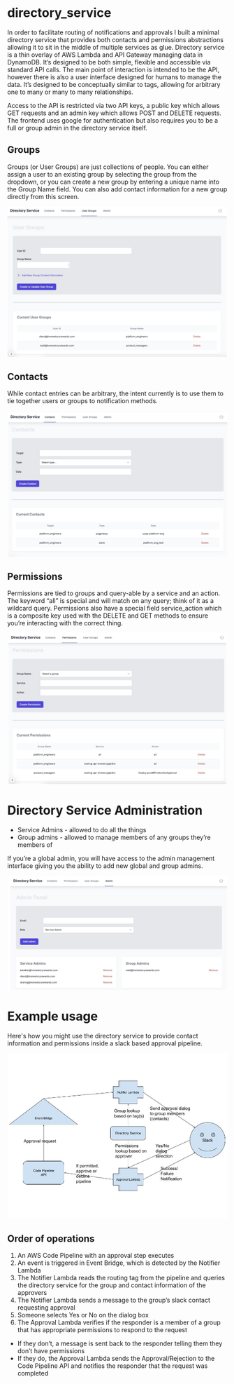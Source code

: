 # directory_service

In order to facilitate routing of notifications and approvals I built a minimal directory service that provides both contacts and permissions abstractions allowing it to sit in the middle of multiple services as glue. Directory service is a thin overlay of AWS Lambda and API Gateway managing data in DynamoDB. It’s designed to be both simple, flexible and accessible via standard API calls. The main point of interaction is intended to be the API, however there is also a user interface designed for humans to manage the data. It’s designed to be conceptually similar to tags, allowing for arbitrary one to many or many to many relationships.

Access to the API is restricted via two API keys, a public key which allows GET requests and an admin key which allows POST and DELETE requests. The frontend uses google for authentication but also requires you to be a full or group admin in the directory service itself.

## Groups

Groups (or User Groups) are just collections of people. You can either assign a user to an existing group by selecting the group from the dropdown, or you can create a new group by entering a unique name into the Group Name field. You can also add contact information for a new group directly from this screen.

![Alt text](img/groups.jpg?raw=true "Groups interface")

## Contacts

While contact entries can be arbitrary, the intent currently is to use them to tie together users or groups to notification methods.

![Alt text](img/contacts.jpg?raw=true "Contacts interface")

## Permissions

Permissions are tied to groups and query-able by a service and an action. The keyword “all” is special and will match on any query; think of it as a wildcard query. Permissions also have a special field service_action which is a composite key used with the DELETE and GET methods to ensure you’re interacting with the correct thing.

![Alt text](img/permissions.jpg?raw=true "Permissions interface")

# Directory Service Administration

- Service Admins - allowed to do all the things
- Group admins - allowed to manage members of any groups they’re members of

If you’re a global admin, you will have access to the admin management interface giving you the ability to add new global and group admins.

![Alt text](img/admin.jpg?raw=true "Admin interface")

# Example usage

Here's how you might use the directory service to provide contact information and permissions inside a slack based approval pipeline.

![Alt text](img/slack_approval_workflow.jpg?raw=true "Slack approval example")

## Order of operations

1) An AWS Code Pipeline with an approval step executes
2) An event is triggered in Event Bridge, which is detected by the Notifier Lambda
3) The Notifier Lambda reads the routing tag from the pipeline and queries the directory service for the group and contact information of the approvers
4) The Notifier Lambda sends a message to the group’s slack contact requesting approval
5) Someone selects Yes or No on the dialog box
6) The Approval Lambda verifies if the responder is a member of a group that has appropriate permissions to respond to the request
- If they don’t, a message is sent back to the responder telling them they don’t have permissions
- If they do, the Approval Lambda sends the Approval/Rejection to the Code Pipeline API and notifies the responder that the request was completed
